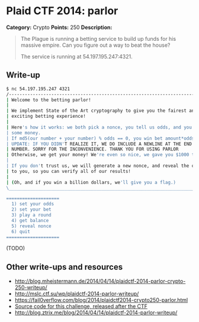 # Plaid CTF 2014: parlor

**Category:** Crypto
**Points:** 250
**Description:**

> The Plague is running a betting service to build up funds for his massive empire. Can you figure out a way to beat the house?
>
> The service is running at 54.197.195.247:4321.

## Write-up

```bash
$ nc 54.197.195.247 4321
/------------------------------------------------------------------------------\
| Welcome to the betting parlor!                                               |
|                                                                              |
| We implement State of the Art cryptography to give you the fairest and most  |
| exciting betting experience!                                                 |
|                                                                              |
| Here's how it works: we both pick a nonce, you tell us odds, and you give us |
| some money.                                                                  |
| If md5(our number + your number) % odds == 0, you win bet amount*odds.       |
| UPDATE: IF YOU DIDN'T REALIZE IT, WE DO INCLUDE A NEWLINE AT THE END OF YOUR |
| NUMBER. SORRY FOR THE INCONVENIENCE. THANK YOU FOR USING PARLOR              |
| Otherwise, we get your money! We're even so nice, we gave you $1000 to start.|
|                                                                              |
| If you don't trust us, we will generate a new nonce, and reveal the old nonce|
| to you, so you can verify all of our results!                                |
|                                                                              |
| (Oh, and if you win a billion dollars, we'll give you a flag.)               |
\______________________________________________________________________________/

====================
  1) set your odds
  2) set your bet
  3) play a round
  4) get balance
  5) reveal nonce
  6) quit
====================
```

(TODO)

## Other write-ups and resources

* <http://blog.mheistermann.de/2014/04/14/plaidctf-2014-parlor-crypto-250-writeup/>
* <http://mslc.ctf.su/wp/plaidctf-2014-parlor-writeup/>
* <https://fail0verflow.com/blog/2014/plaidctf2014-crypto250-parlor.html>
* [Source code for this challenge, released after the CTF](https://github.com/pwning/plaidctf2014/tree/master/crypto/parlor)
* <http://blog.ztrix.me/blog/2014/04/14/plaidctf-2014-parlor-writeup/>
